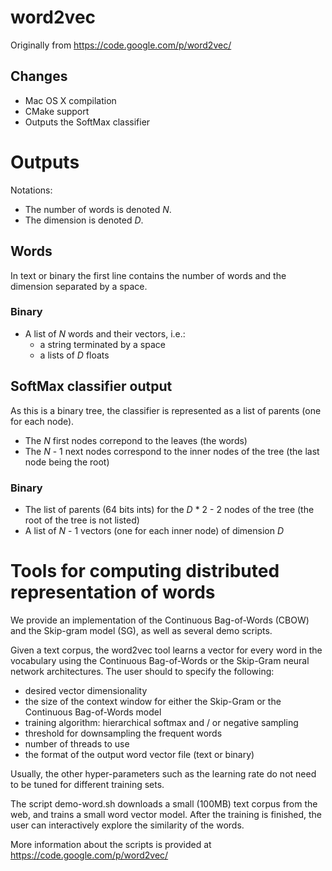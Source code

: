 # word2vec

Originally from https://code.google.com/p/word2vec/

## Changes

- Mac OS X compilation
- CMake support
- Outputs the SoftMax classifier

# Outputs

Notations:

- The number of words is denoted *N*.
- The dimension is denoted *D*.

## Words

In text or binary the first line contains the number of words and the dimension separated by a space.
 
### Binary

- A list of *N* words and their vectors, i.e.:
    - a string terminated by a space
    - a lists of *D* floats

## SoftMax classifier output

As this is a binary tree, the classifier is represented as a list of parents (one for each node).

- The *N* first nodes correpond to the leaves (the words)
- The *N* - 1 next nodes correspond to the inner nodes of the tree (the last node being the root)

### Binary

- The list of parents (64 bits ints) for the *D* * 2 - 2  nodes of the tree (the root of the tree is not listed)
- A list of *N* - 1 vectors (one for each inner node) of dimension *D*

# Tools for computing distributed representation of words

We provide an implementation of the Continuous Bag-of-Words (CBOW) and the Skip-gram model (SG), as well as several demo scripts.

Given a text corpus, the word2vec tool learns a vector for every word in the vocabulary using the Continuous
Bag-of-Words or the Skip-Gram neural network architectures. The user should to specify the following:
 - desired vector dimensionality
 - the size of the context window for either the Skip-Gram or the Continuous Bag-of-Words model
 - training algorithm: hierarchical softmax and / or negative sampling
 - threshold for downsampling the frequent words 
 - number of threads to use
 - the format of the output word vector file (text or binary)

Usually, the other hyper-parameters such as the learning rate do not need to be tuned for different training sets. 

The script demo-word.sh downloads a small (100MB) text corpus from the web, and trains a small word vector model. After the training
is finished, the user can interactively explore the similarity of the words.

More information about the scripts is provided at https://code.google.com/p/word2vec/

